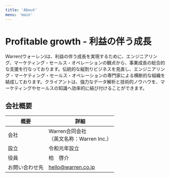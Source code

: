 ```yaml
---
title: 'About'
menu: 'main'
---
```


# Profitable growth - 利益の伴う成長
Warren(ウォーレン)は、利益の伴う成長を実現するために、エンジニアリング、マーケティング・セールス・オペレーションの観点から、事業成長の総合的な支援を行なっております。伝統的な縦割りビジネスを見直し、エンジニアリング・マーケティング・セールス・オペレーションの専門家による横断的な組織を結成しております。クライアントは、強力なデータ解析と技術的ノウハウを、マーケティングやセールスの知識へ効率的に結び付けることができます。

## 会社概要
| 概要           | 詳細 |
| ---------     | --------------- |
| 会社         | Warren合同会社<br>（英文名称：Warren Inc.） |
| 設立         | 令和元年設立 |
| 役員           | 柏　啓介 |
| お問い合わせ先  | hello@warren.co.jp  |  
